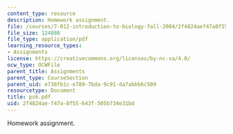 ```yaml
---
content_type: resource
description: Homework assignment.
file: /courses/7-012-introduction-to-biology-fall-2004/2f4824aef47a8f55643f505b734e31bd_ps6.pdf
file_size: 124880
file_type: application/pdf
learning_resource_types:
- Assignments
license: https://creativecommons.org/licenses/by-nc-sa/4.0/
ocw_type: OCWFile
parent_title: Assignments
parent_type: CourseSection
parent_uid: e738fb1c-e789-7bda-9c91-da7abbb6c509
resourcetype: Document
title: ps6.pdf
uid: 2f4824ae-f47a-8f55-643f-505b734e31bd
---
```

Homework assignment.